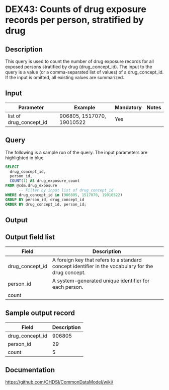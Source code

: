 <!---
Group:drug exposure
Name:DEX43 Counts of drug exposure records per person, stratified by drug
Author:Patrick Ryan
CDM Version: 5.3
-->

# DEX43: Counts of drug exposure records per person, stratified by drug

## Description
This query is used to count the number of drug exposure records for all exposed persons stratified by drug 
(drug_concept_id). The input to the query is a value (or a comma-separated list of values) of a drug_concept_id. 
If the input is omitted, all existing values are summarized.

## Input

|  Parameter |  Example |  Mandatory |  Notes |
| --- | --- | --- | --- |
| list of drug_concept_id | 906805, 1517070, 19010522 | Yes |  

## Query
The following is a sample run of the query. The input parameters are highlighted in  blue

```sql
SELECT 
  drug_concept_id, 
  person_id, 
  COUNT(1) AS drug_exposure_count
FROM @cdm.drug_exposure 
      -- Filter by input list of drug_concept_id
WHERE drug_concept_id in (906805, 1517070, 19010522)
GROUP BY person_id, drug_concept_id
ORDER BY drug_concept_id, person_id;
```

## Output

## Output field list

|  Field |  Description |
| --- | --- |
| drug_concept_id | A foreign key that refers to a standard concept identifier in the vocabulary for the drug concept. |
| person_id | A system-generated unique identifier for each person. |
| count |   |


## Sample output record

|  Field |  Description |
| --- | --- |
| drug_concept_id | 906805  |
| person_id |  29 |
| count | 5  |



## Documentation
https://github.com/OHDSI/CommonDataModel/wiki/
